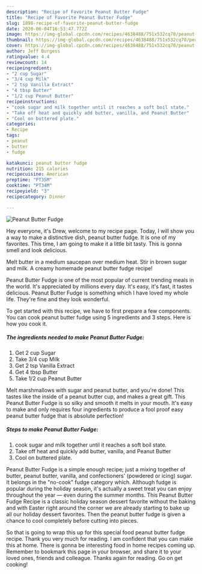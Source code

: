```yaml
---
description: "Recipe of Favorite Peanut Butter Fudge"
title: "Recipe of Favorite Peanut Butter Fudge"
slug: 1898-recipe-of-favorite-peanut-butter-fudge
date: 2020-06-04T16:53:47.772Z
image: https://img-global.cpcdn.com/recipes/4638488/751x532cq70/peanut-butter-fudge-recipe-main-photo.jpg
thumbnail: https://img-global.cpcdn.com/recipes/4638488/751x532cq70/peanut-butter-fudge-recipe-main-photo.jpg
cover: https://img-global.cpcdn.com/recipes/4638488/751x532cq70/peanut-butter-fudge-recipe-main-photo.jpg
author: Jeff Burgess
ratingvalue: 4.4
reviewcount: 14
recipeingredient:
- "2 cup Sugar"
- "3/4 cup Milk"
- "2 tsp Vanilla Extract"
- "4 tbsp Butter"
- "1/2 cup Peanut Butter"
recipeinstructions:
- "cook sugar and milk together until it reaches a soft boil state."
- "Take off heat and quickly add butter, vanilla, and Peanut Butter"
- "Cool on buttered plate."
categories:
- Recipe
tags:
- peanut
- butter
- fudge

katakunci: peanut butter fudge 
nutrition: 215 calories
recipecuisine: American
preptime: "PT35M"
cooktime: "PT34M"
recipeyield: "3"
recipecategory: Dinner

---
```



![Peanut Butter Fudge](https://img-global.cpcdn.com/recipes/4638488/751x532cq70/peanut-butter-fudge-recipe-main-photo.jpg)

Hey everyone, it's Drew, welcome to my recipe page. Today, I will show you a way to make a distinctive dish, peanut butter fudge. It is one of my favorites. This time, I am going to make it a little bit tasty. This is gonna smell and look delicious.

Melt butter in a medium saucepan over medium heat. Stir in brown sugar and milk. A creamy homemade peanut butter fudge recipe!

Peanut Butter Fudge is one of the most popular of current trending meals in the world. It's appreciated by millions every day. It's easy, it's fast, it tastes delicious. Peanut Butter Fudge is something which I have loved my whole life. They're fine and they look wonderful.


To get started with this recipe, we have to first prepare a few components. You can cook peanut butter fudge using 5 ingredients and 3 steps. Here is how you cook it.

<!--inarticleads1-->

##### The ingredients needed to make Peanut Butter Fudge:

1. Get 2 cup Sugar
1. Take 3/4 cup Milk
1. Get 2 tsp Vanilla Extract
1. Get 4 tbsp Butter
1. Take 1/2 cup Peanut Butter


Melt marshmallows with sugar and peanut butter, and you&#39;re done! This tastes like the inside of a peanut butter cup, and makes a great gift. This Peanut Butter Fudge is so silky and smooth it melts in your mouth. It&#39;s easy to make and only requires four ingredients to produce a fool proof easy peanut butter fudge that is absolute perfection! 

<!--inarticleads2-->

##### Steps to make Peanut Butter Fudge:

1. cook sugar and milk together until it reaches a soft boil state.
1. Take off heat and quickly add butter, vanilla, and Peanut Butter
1. Cool on buttered plate.


Peanut Butter Fudge is a simple enough recipe; just a mixing together of butter, peanut butter, vanilla, and confectioners&#39; (powdered or icing) sugar. It belongs in the &#34;no-cook&#34; fudge category which. Although fudge is popular during the holiday season, it&#39;s actually a sweet treat you can enjoy throughout the year — even during the summer months. This Peanut Butter Fudge Recipe is a classic holiday season dessert favorite without the baking and with Easter right around the corner we are already starting to bake up all our holiday dessert favorites. Then the peanut butter fudge is given a chance to cool completely before cutting into pieces. 

So that is going to wrap this up for this special food peanut butter fudge recipe. Thank you very much for reading. I am confident that you can make this at home. There is gonna be interesting food in home recipes coming up. Remember to bookmark this page in your browser, and share it to your loved ones, friends and colleague. Thanks again for reading. Go on get cooking!
